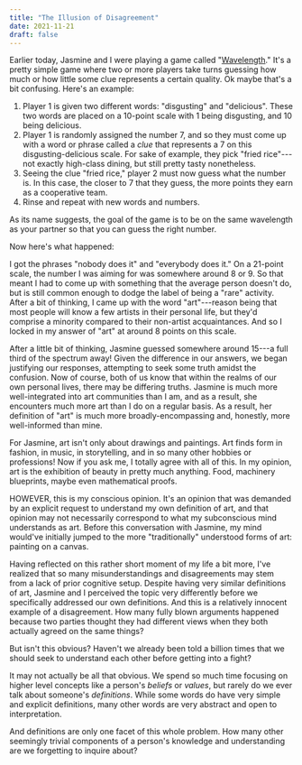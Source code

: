 ```yaml
---
title: "The Illusion of Disagreement"
date: 2021-11-21
draft: false
---
```


Earlier today, Jasmine and I were playing a game called "[Wavelength](https://longwave.web.app/)." It's a pretty simple game where two or more players take turns guessing how much or how little some clue represents a certain quality. Ok maybe that's a bit confusing. Here's an example:

1. Player 1 is given two different words: "disgusting" and "delicious". These two words are placed on a 10-point scale with 1 being disgusting, and 10 being delicious.
2. Player 1 is randomly assigned the number 7, and so they must come up with a word or phrase called a *clue* that represents a 7 on this disgusting-delicious scale. For sake of example, they pick "fried rice"---not exactly high-class dining, but still pretty tasty nonetheless. 
3. Seeing the clue "fried rice," player 2 must now guess what the number is. In this case, the closer to 7 that they guess, the more points they earn as a cooperative team.
4. Rinse and repeat with new words and numbers.

As its name suggests, the goal of the game is to be on the same wavelength as your partner so that you can guess the right number.

Now here's what happened:

I got the phrases "nobody does it" and "everybody does it." On a 21-point scale, the number I was aiming for was somewhere around 8 or 9. So that meant I had to come up with something that the average person doesn't do, but is still common enough to dodge the label of being a "rare" activity. After a bit of thinking, I came up with the word "art"---reason being that most people will know a few artists in their personal life, but they'd comprise a minority compared to their non-artist acquaintances. And so I locked in my answer of "art" at around 8 points on this scale.

After a little bit of thinking, Jasmine guessed somewhere around 15---a full third of the spectrum away! Given the difference in our answers, we began justifying our responses, attempting to seek some truth amidst the confusion. Now of course, both of us know that within the realms of our own personal lives, there may be differing truths. Jasmine is much more well-integrated into art communities than I am, and as a result, she encounters much more art than I do on a regular basis. As a result, her definition of "art" is much more broadly-encompassing and, honestly, more well-informed than mine.

For Jasmine, art isn't only about drawings and paintings. Art finds form in fashion, in music, in storytelling, and in so many other hobbies or professions! Now if you ask me, I totally agree with all of this. In my opinion, art is the exhibition of beauty in pretty much anything. Food, machinery blueprints, maybe even mathematical proofs.

HOWEVER, this is my conscious opinion. It's an opinion that was demanded by an explicit request to understand my own definition of art, and that opinion may not necessarily correspond to what my subconscious mind understands as art. Before this conversation with Jasmine, my mind would've initially jumped to the more "traditionally" understood forms of art: painting on a canvas.

Having reflected on this rather short moment of my life a bit more, I've realized that so many misunderstandings and disagreements may stem from a lack of prior cognitive setup. Despite having very similar definitions of art, Jasmine and I perceived the topic very differently before we specifically addressed our own definitions. And this is a relatively innocent example of a disagreement. How many fully blown arguments happened because two parties thought they had different views when they both actually agreed on the same things?

But isn't this obvious? Haven't we already been told a billion times that we should seek to understand each other before getting into a fight?

It may not actually be all that obvious. We spend so much time focusing on higher level concepts like a person's *beliefs* or *values*, but rarely do we ever talk about someone's *definitions*. While some words do have very simple and explicit definitions, many other words are very abstract and open to interpretation.

And definitions are only one facet of this whole problem. How many other seemingly trivial components of a person's knowledge and understanding are we forgetting to inquire about?

